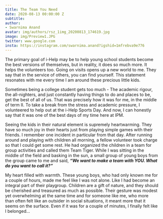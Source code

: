 ```yaml
---
title: The Team You Need
date: 2020-08-13 00:00:00 Z
subtitle: 
author:
- Swarnima Anand
avatar: img/authors/rsz_1img_20200813_174619.jpg
image: img/Preview1.JPG
twitter: www.google.com
insta: https://instagram.com/swarnima.anand?igshid=1mfrebva9e776
---
```


> 


The primary goal of i-Help may be to help young school students become the best versions of themselves, but in reality, it does so much more. It helps the volunteers too. Going on visits opens up a new world to me.  They say that in the service of others, you can find yourself. This statement resonates with me every time I am around these precious little kids.

Sometimes being a college student gets too much - The academic rigour, the all-nighters, and just constantly having things to do and places to be, get the best of all of us. That was precisely how it was for me, in the middle of term II. To take a break from the stress and academic pressure, I volunteered to help out at the i-Help Sports Day. And now, I can honestly say that it was one of the best days of my time here at IPM.

Seeing the kids in their natural element is supremely heartwarming. They have so much joy in their hearts just from playing simple games with their friends. I remember one incident in particular from that day. After running around and playing with children all morning, a fellow volunteer took charge so that I could get some rest. He had organized the children in a team for group activities and called them Team Tiger. While I was sitting in the middle of the field and basking in the sun, a small group of young boys from the group came to me and said, _**“We want to make a team with YOU. What do you want to call it?”**_

My heart filled with warmth. These young boys, who had only known me for a couple of hours, made me feel like I was not alone. Like I had become an integral part of their playgroup. Children are a gift of nature, and they should be cherished and treasured as much as possible. Their gesture was modest yet overwhelming at the same time and for someone like me, who more than often felt like an outsider in social situations, it meant more that it seems on the surface. Even if it was for a couple of minutes, I finally felt like I belonged…
